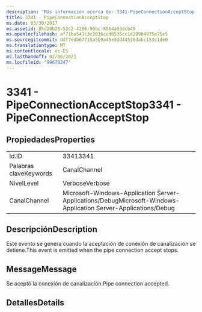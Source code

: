 ```yaml
---
description: 'Más información acerca de: 3341-PipeConnectionAcceptStop'
title: 3341 - PipeConnectionAcceptStop
ms.date: 03/30/2017
ms.assetid: 85d20b28-53c2-4206-90bc-8564a03dcb49
ms.openlocfilehash: af71ba541c3c3036ccd6535cc1d209b4975e75e5
ms.sourcegitcommit: ddf7edb67715a5b9a45e3dd44536dabc153c1de0
ms.translationtype: MT
ms.contentlocale: es-ES
ms.lasthandoff: 02/06/2021
ms.locfileid: "99670247"
---
```

# <a name="3341---pipeconnectionacceptstop"></a><span data-ttu-id="748d1-103">3341 - PipeConnectionAcceptStop</span><span class="sxs-lookup"><span data-stu-id="748d1-103">3341 - PipeConnectionAcceptStop</span></span>

## <a name="properties"></a><span data-ttu-id="748d1-104">Propiedades</span><span class="sxs-lookup"><span data-stu-id="748d1-104">Properties</span></span>  
  
|||  
|-|-|  
|<span data-ttu-id="748d1-105">Id.</span><span class="sxs-lookup"><span data-stu-id="748d1-105">ID</span></span>|<span data-ttu-id="748d1-106">3341</span><span class="sxs-lookup"><span data-stu-id="748d1-106">3341</span></span>|  
|<span data-ttu-id="748d1-107">Palabras clave</span><span class="sxs-lookup"><span data-stu-id="748d1-107">Keywords</span></span>|<span data-ttu-id="748d1-108">Canal</span><span class="sxs-lookup"><span data-stu-id="748d1-108">Channel</span></span>|  
|<span data-ttu-id="748d1-109">Nivel</span><span class="sxs-lookup"><span data-stu-id="748d1-109">Level</span></span>|<span data-ttu-id="748d1-110">Verbose</span><span class="sxs-lookup"><span data-stu-id="748d1-110">Verbose</span></span>|  
|<span data-ttu-id="748d1-111">Canal</span><span class="sxs-lookup"><span data-stu-id="748d1-111">Channel</span></span>|<span data-ttu-id="748d1-112">Microsoft-Windows-Application Server-Applications/Debug</span><span class="sxs-lookup"><span data-stu-id="748d1-112">Microsoft-Windows-Application Server-Applications/Debug</span></span>|  
  
## <a name="description"></a><span data-ttu-id="748d1-113">Descripción</span><span class="sxs-lookup"><span data-stu-id="748d1-113">Description</span></span>  

 <span data-ttu-id="748d1-114">Este evento se genera cuando la aceptación de conexión de canalización se detiene.</span><span class="sxs-lookup"><span data-stu-id="748d1-114">This event is emitted when the pipe connection accept stops.</span></span>  
  
## <a name="message"></a><span data-ttu-id="748d1-115">Message</span><span class="sxs-lookup"><span data-stu-id="748d1-115">Message</span></span>  

 <span data-ttu-id="748d1-116">Se aceptó la conexión de canalización.</span><span class="sxs-lookup"><span data-stu-id="748d1-116">Pipe connection accepted.</span></span>  
  
## <a name="details"></a><span data-ttu-id="748d1-117">Detalles</span><span class="sxs-lookup"><span data-stu-id="748d1-117">Details</span></span>
